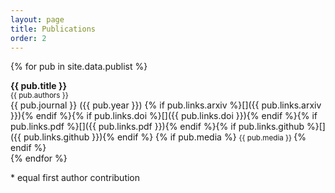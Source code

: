 ```yaml
---
layout: page
title: Publications
order: 2
---
```


{% for pub in site.data.publist %}

  **{{ pub.title }}** <br />
  <small>
  {{ pub.authors }}<br />
  </small>
  {{ pub.journal }} ({{ pub.year }})
{% if pub.links.arxiv %}[<i class="ai ai-arxiv"></i>]({{ pub.links.arxiv }}){% endif %}{% if pub.links.doi %}[<i class="ai ai-doi"></i>]({{ pub.links.doi }}){% endif %}{% if pub.links.pdf %}[<i class="ai ai-open-access"></i>]({{ pub.links.pdf }}){% endif %}{% if pub.links.github %}[<i class="fa fa-github"></i>]({{ pub.links.github }}){% endif %}
{% if pub.media %}
<small>
{{ pub.media }}
</small>
{% endif %}
<br>
{% endfor %}

\* equal first author contribution  
